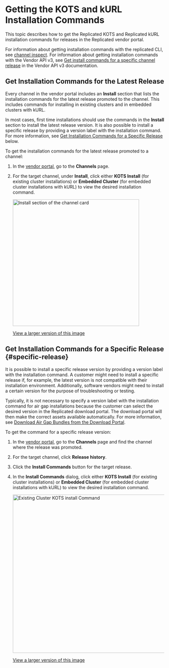 # Getting the KOTS and kURL Installation Commands

This topic describes how to get the Replicated KOTS and Replicated kURL installation commands for releases in the Replicated vendor portal.

For information about getting installation commands with the replicated CLI, see [channel inspect](/reference/replicated-cli-channel-inspect). For information about getting installation commands with the Vendor API v3, see [Get install commands for a specific channel release](https://replicated-vendor-api.readme.io/reference/getchannelreleaseinstallcommands) in the Vendor API v3 documentation.

## Get Installation Commands for the Latest Release

Every channel in the vendor portal includes an **Install** section that lists the installation commands for the latest release promoted to the channel. This includes commands for installing in existing clusters and in embedded clusters with kURL.

In most cases, first time installations should use the commands in the **Install** section to install the latest release version. It is also possible to install a specific release by providing a version label with the installation command. For more information, see [Get Installation Commands for a Specific Release](#specific-release) below.

To get the installation commands for the latest release promoted to a channel:

1. In the [vendor portal](https://vendor.replicated.com), go to the **Channels** page.

1. For the target channel, under **Install**, click either **KOTS Install** (for existing cluster installations) or **Embedded Cluster** (for embedded cluster installations with kURL) to view the desired installation command.

    <img alt="Install section of the channel card" src="/images/channel-card-install.png" width="400px"/>

    [View a larger version of this image](/images/channel-card-install.png)
   
## Get Installation Commands for a Specific Release {#specific-release}

It is possible to install a specific release version by providing a version label with the installation command. A customer might need to install a specific release if, for example, the latest version is not compatible with their installation environment. Additionally, software vendors might need to install a certain version for the purpose of troubleshooting or testing.

Typically, it is not necessary to specify a version label with the installation command for air gap installations because the customer can select the desired version in the Replicated download portal. The download portal will then make the correct assets available automatically. For more information, see [Download Air Gap Bundles from the Download Portal](/vendor/releases-download-airgap-bundles#download-portal).

To get the command for a specific release version:

1. In the [vendor portal](https://vendor.replicated.com), go to the **Channels** page and find the channel where the release was promoted.

1. For the target channel, click **Release history**.

1. Click the **Install Commands** button for the target release.

1. In the **Install Commands** dialog, click either **KOTS Install** (for existing cluster installations) or **Embedded Cluster** (for embedded cluster installations with kURL) to view the desired installation command.

     <img alt="Existing Cluster KOTS install Command" src="/images/existing-cluster-command.png" width="500px"/>

     [View a larger version of this image](/images/existing-cluster-command.png)
